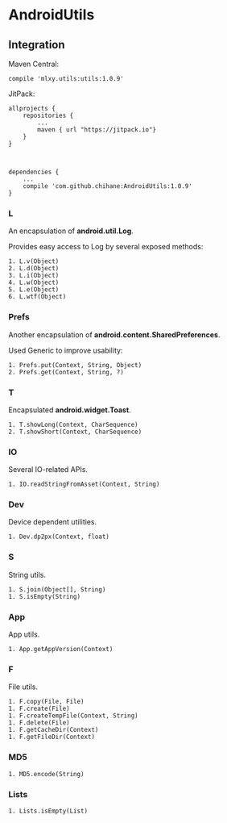# AndroidUtils

## Integration

Maven Central:

    compile 'mlxy.utils:utils:1.0.9'

JitPack:

    allprojects {
        repositories {
            ...
            maven { url "https://jitpack.io"}
        }
    }
    
    

    dependencies {
        ...
        compile 'com.github.chihane:AndroidUtils:1.0.9'
    }

### L

An encapsulation of **android.util.Log**.

Provides easy access to Log by several exposed methods:

	1. L.v(Object)
	2. L.d(Object)
	3. L.i(Object)
	4. L.w(Object)
	5. L.e(Object)
	6. L.wtf(Object)

### Prefs

Another encapsulation of **android.content.SharedPreferences**.

Used Generic to improve usability:

	1. Prefs.put(Context, String, Object)
	2. Prefs.get(Context, String, ?)

### T

Encapsulated **android.widget.Toast**.

	1. T.showLong(Context, CharSequence)
	2. T.showShort(Context, CharSequence)
	
### IO

Several IO-related APIs.

    1. IO.readStringFromAsset(Context, String)
    
### Dev

Device dependent utilities.

    1. Dev.dp2px(Context, float)
    
### S

String utils.

    1. S.join(Object[], String)
    1. S.isEmpty(String)

### App

App utils.

    1. App.getAppVersion(Context)

### F

File utils.

    1. F.copy(File, File)
    1. F.create(File)
    1. F.createTempFile(Context, String)
    1. F.delete(File)
    1. F.getCacheDir(Context)
    1. F.getFileDir(Context)

### MD5

    1. MD5.encode(String)

### Lists

    1. Lists.isEmpty(List)